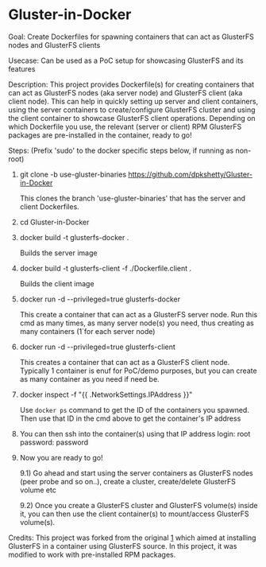 Gluster-in-Docker
=================

Goal: Create Dockerfiles for spawning containers that can act as GlusterFS nodes and GlusterFS clients

Usecase: Can be used as a PoC setup for showcasing GlusterFS and its features

Description:
    This project provides Dockerfile(s) for creating containers that can act as GlusterFS
nodes (aka server node) and GlusterFS client (aka client node). This can help in quickly
setting up server and client containers, using the server containers to create/configure
GlusterFS cluster and using the client container to showcase GlusterFS client
operations. Depending on which Dockerfile you use, the relevant (server or client) RPM
GlusterFS packages are pre-installed in the container, ready to go!

Steps:
(Prefix 'sudo' to the docker specific steps below, if running as non-root)

1) git clone -b use-gluster-binaries https://github.com/dpkshetty/Gluster-in-Docker

    This clones the branch 'use-gluster-binaries' that has the server and client
Dockerfiles.

2) cd Gluster-in-Docker

3) docker build -t glusterfs-docker .

    Builds the server image

4) docker build -t glusterfs-client -f ./Dockerfile.client .

    Builds the client image

5) docker run -d --privileged=true glusterfs-docker

    This create a container that can act as a GlusterFS server node.
Run this cmd as many times, as many server node(s) you need, thus creating as many
containers (1`for each server node)

6) docker run -d --privileged=true glusterfs-client

    This creates a container that can act as a GlusterFS client node.
Typically 1 container is enuf for PoC/demo purposes, but you can create
as many container as you need if need be.

7) docker inspect -f "{{ .NetworkSettings.IPAddress }}" <container ID>

    Use `docker ps` command to get the ID of the containers you spawned.
Then use that ID in the cmd above to get the container's IP address

8) You can then ssh into the container(s) using that IP address
login: root
password: password

9) Now you are ready to go! 

    9.1) Go ahead and start using the server containers as GlusterFS
         nodes (peer probe and so on..), create a cluster, create/delete GlusterFS
         volume etc

    9.2) Once you create a GlusterFS cluster and GlusterFS volume(s) inside it, 
         you can then use the client container(s) to mount/access GlusterFS
         volume(s). 

Credits:
    This project was forked from the original [1] which aimed at installing GlusterFS in
a container using GlusterFS source. In this project, it was modified to work with
pre-installed RPM packages.

[1]: https://github.com/raghavendra-talur/Gluster-in-Docker
